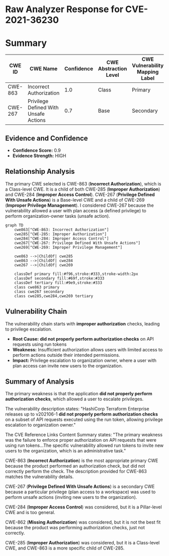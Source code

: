 # Raw Analyzer Response for CVE-2021-36230

# Summary
| CWE ID | CWE Name | Confidence | CWE Abstraction Level | CWE Vulnerability Mapping Label | CWE-Vulnerability Mapping Notes |
|---|---|---|---|---|---|
| CWE-863 | Incorrect Authorization | 1.0 | Class | Primary | Allowed-with-Review |
| CWE-267 | Privilege Defined With Unsafe Actions | 0.7 | Base | Secondary | Allowed |

## Evidence and Confidence

*   **Confidence Score:** 0.9
*   **Evidence Strength:** HIGH

## Relationship Analysis
The primary CWE selected is CWE-863 (**Incorrect Authorization**), which is a Class-level CWE. It is a child of both CWE-285 (**Improper Authorization**) and CWE-284 (**Improper Access Control**). CWE-267 (**Privilege Defined With Unsafe Actions**) is a Base-level CWE and a child of CWE-269 (**Improper Privilege Management**). I considered CWE-267 because the vulnerability allowed a user with plan access (a defined privilege) to perform organization-owner tasks (unsafe action).

```mermaid
graph TD
    cwe863["CWE-863: Incorrect Authorization"]
    cwe285["CWE-285: Improper Authorization"]
    cwe284["CWE-284: Improper Access Control"]
    cwe267["CWE-267: Privilege Defined With Unsafe Actions"]
    cwe269["CWE-269: Improper Privilege Management"]

    cwe863 -->|ChildOf| cwe285
    cwe863 -->|ChildOf| cwe284
    cwe267 -->|ChildOf| cwe269

    classDef primary fill:#f96,stroke:#333,stroke-width:2px
    classDef secondary fill:#69f,stroke:#333
    classDef tertiary fill:#9e9,stroke:#333
    class cwe863 primary
    class cwe267 secondary
    class cwe285,cwe284,cwe269 tertiary
```

## Vulnerability Chain
The vulnerability chain starts with **improper authorization** checks, leading to privilege escalation.
  - **Root Cause:** **did not properly perform authorization checks** on API requests using run tokens
  - **Weakness:** Insufficient authorization allows users with limited access to perform actions outside their intended permissions.
  - **Impact:** Privilege escalation to organization owner, where a user with plan access can invite new users to the organization.

## Summary of Analysis
The primary weakness is that the application **did not properly perform authorization checks**, which allowed a user to escalate privileges.

The vulnerability description states: "HashiCorp Terraform Enterprise releases up to v202106-1 **did not properly perform authorization checks** on a subset of API requests executed using the run token, allowing privilege escalation to organization owner."

The CVE Reference Links Content Summary states: "The primary weakness was the failure to enforce proper authorization on API requests that were using run tokens...The specific vulnerability allowed run tokens to invite new users to the organization, which is an administrative task."

CWE-863 (**Incorrect Authorization**) is the most appropriate primary CWE because the product performed an authorization check, but did not correctly perform the check. The description provided for CWE-863 matches the vulnerability details.

CWE-267 (**Privilege Defined With Unsafe Actions**) is a secondary CWE because a particular privilege (plan access to a workspace) was used to perform unsafe actions (inviting new users to the organization).

CWE-284 (**Improper Access Control**) was considered, but it is a Pillar-level CWE and is too general.

CWE-862 (**Missing Authorization**) was considered, but it is not the best fit because the product was performing authorization checks, just not correctly.

CWE-285 (**Improper Authorization**) was considered, but it is a Class-level CWE, and CWE-863 is a more specific child of CWE-285.